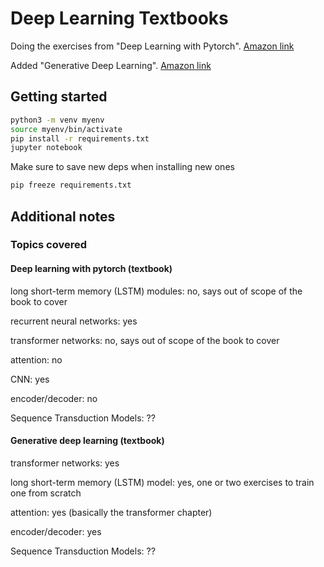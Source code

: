 # Deep Learning Textbooks

Doing the exercises from "Deep Learning with Pytorch". [Amazon link](https://www.amazon.com/Deep-Learning-PyTorch-Eli-Stevens/dp/1617295264)

Added "Generative Deep Learning". [Amazon link](https://www.amazon.com/Generative-Deep-Learning-Teaching-Machines/dp/1098134184)

## Getting started

```bash
python3 -m venv myenv
source myenv/bin/activate
pip install -r requirements.txt
jupyter notebook
```

Make sure to save new deps when installing new ones
```bash
pip freeze requirements.txt
```

## Additional notes

### Topics covered

#### Deep learning with pytorch (textbook)

long short-term memory (LSTM) modules: no, says out of scope of the book to cover

recurrent neural networks: yes

transformer networks: no, says out of scope of the book to cover

attention: no

CNN: yes

encoder/decoder: no

Sequence Transduction Models: ??

#### Generative deep learning (textbook)

transformer networks: yes

long short-term memory (LSTM) model: yes, one or two exercises to train one from scratch

attention: yes (basically the transformer chapter)

encoder/decoder: yes

Sequence Transduction Models: ??
